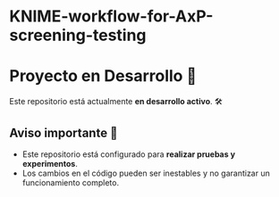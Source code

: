 # KNIME-workflow-for-AxP-screening-testing

# Proyecto en Desarrollo 🚧

Este repositorio está actualmente **en desarrollo activo**. 🛠️

## Aviso importante 📢
- Este repositorio está configurado para **realizar pruebas y experimentos**.
- Los cambios en el código pueden ser inestables y no garantizar un funcionamiento completo.

